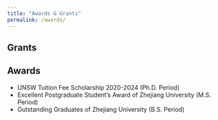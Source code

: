 ```yaml
---
title: "Awards & Grants"
permalink: /awards/
---
```


## Grants


## Awards

* UNSW Tuition Fee Scholarship 2020-2024 (Ph.D. Period)
* Excellent Postgraduate Student’s Award of Zhejiang University (M.S. Period)
* Outstanding Graduates of Zhejiang University (B.S. Period)


<!-- ## Grants -->

<!-- ## Projects -->
